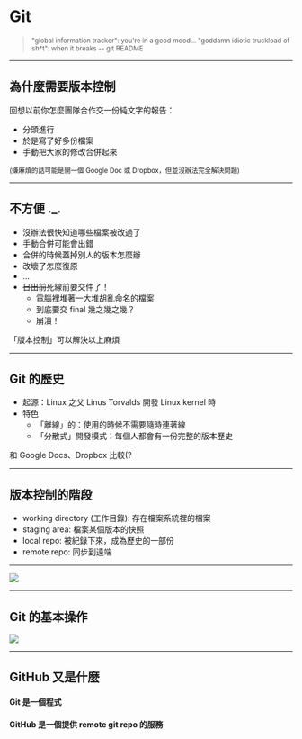 # Git

> <small>"global information tracker": you're in a good mood...
> "goddamn idiotic truckload of sh*t": when it breaks
> -- git README</small>

---

## 為什麼需要版本控制
回想以前你怎麼團隊合作交一份純文字的報告：

  * 分頭進行
  * 於是寫了好多份檔案
  * 手動把大家的修改合併起來

<small>(嫌麻煩的話可能是開一個 Google Doc 或 Dropbox，但並沒辦法完全解決問題)</small>

---

## 不方便 ._.

  * 沒辦法很快知道哪些檔案被改過了
  * 手動合併可能會出錯
  * 合併的時候蓋掉別人的版本怎麼辦
  * 改壞了怎麼復原
  * ...
  * ~~日出前~~死線前要交件了！
    * 電腦裡堆著一大堆胡亂命名的檔案
    * 到底要交 final 幾之幾之幾？
    * 崩潰！

「版本控制」可以解決以上麻煩

---

## Git 的歷史
* 起源：Linux 之父 Linus Torvalds 開發 Linux kernel 時
* 特色
  * 「離線」的：使用的時候不需要隨時連著線
  * 「分散式」開發模式：每個人都會有一份完整的版本歷史

和 Google Docs、Dropbox 比較(?

---

<!-- .slide: class="sparse" -->
## 版本控制的階段

* working directory (工作目錄): 存在檔案系統裡的檔案
* staging area: 檔案某個版本的快照
* local repo: 被紀錄下來，成為歷史的一部份
* remote repo: 同步到遠端

---

[![](http://denny.one/SITCON-workshop-2014-ncku-git/img/local-remote.png) <!-- .element: style="background: white" -->](http://denny.one/SITCON-workshop-2014-ncku-git/img/local-remote.png)

---

## Git 的基本操作
![](http://www.amygori.com/gdi-rdu-git-github/images/basic-remote-workflow.png)  <!-- .element: width="65%" -->

---

<!-- .slide: class="sparse" -->
## GitHub 又是什麼
#### Git 是一個**程式**
#### GitHub 是一個提供 remote git repo 的**服務**
